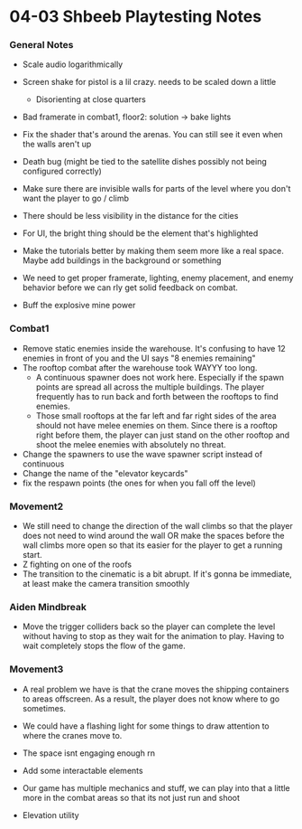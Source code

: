 # 04-03 Shbeeb Playtesting Notes

### General Notes

- Scale audio logarithmically

- Screen shake for pistol is a lil crazy. needs to be scaled down a little
	- Disorienting at close quarters 
- Bad framerate in combat1, floor2: solution -> bake lights
- Fix the shader that's around the arenas. You can still see it even when the walls aren't up
- Death bug (might be tied to the satellite dishes possibly not being configured correctly)
- Make sure there are invisible walls for parts of the level where you don't want the player to go / climb

- There should be less visibility in the distance for the cities
- For UI, the bright thing should be the element that's highlighted
- Make the tutorials better by making them seem more like a real space. Maybe add buildings in the background or something
- We need to get proper framerate, lighting, enemy placement, and enemy behavior before we can rly get solid feedback on combat. 
- Buff the explosive mine power

### Combat1
- Remove static enemies inside the warehouse. It's confusing to have 12 enemies in front of you and the UI says "8 enemies remaining"
- The rooftop combat after the warehouse took WAYYY too long.
	- A continuous spawner does not work here. Especially if the spawn points are spread all across the multiple buildings. The player frequently has to run back and forth between the rooftops to find enemies.
	- Those small rooftops at the far left and far right sides of the area should not have melee enemies on them. Since there is a rooftop right before them, the player can just stand on the other rooftop and shoot the melee enemies with absolutely no threat.
- Change the spawners to use the wave spawner script instead of continuous
- Change the name of the "elevator keycards"
- fix the respawn points (the ones for when you fall off the level)
### Movement2

- We still need to change the direction of the wall climbs so that the player does not need to wind around the wall OR make the spaces before the wall climbs more open so that its easier for the player to get a running start.
- Z fighting on one of the roofs
- The transition to the cinematic is a bit abrupt. If it's gonna be immediate, at least make the camera transition smoothly

### Aiden Mindbreak

- Move the trigger colliders back so the player can complete the level without having to stop as they wait for the animation to play. Having to wait completely stops the flow of the game.

### Movement3

- A real problem we have is that the crane moves the shipping containers to areas offscreen. As a result, the player does not know where to go sometimes. 
- We could have a flashing light for some things to draw attention to where the cranes move to.

- The space isnt engaging enough rn
- Add some interactable elements
- Our game has multiple mechanics and stuff, we can play into that a little more in the combat areas so that its not just run and shoot
- Elevation utility
